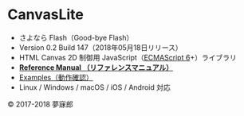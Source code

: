 # CanvasLite

* さよなら Flash（​Good-bye Flash）
* Version 0.2 Build 147（2018年05月18日リリース）
* HTML Canvas 2D 制御用 JavaScript（[ECMAScript 6](https://github.com/mubirou/HelloWorld/blob/master/languages/ECMAScript6/ECMAScript6_reference.md)+）ライブラリ
* [**Reference Manual （リファレンスマニュアル）**](https://github.com/mubirou/CanvasLite/blob/master/doc/reference.md)
* [Examples（動作確認）](https://github.com/mubirou/CanvasLite/tree/master/examples)
* Linux / Windows / macOS / iOS / Android 対応

© 2017-2018 夢寐郎
